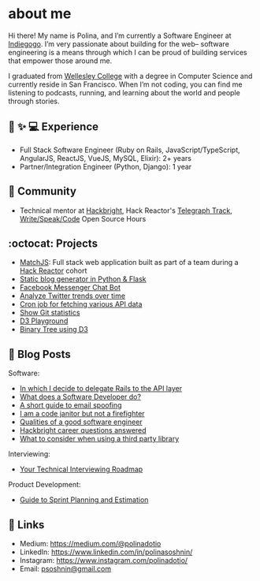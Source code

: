 # about me

Hi there! My name is Polina, and I’m currently a Software Engineer at [Indiegogo](https://www.indiegogo.com). I’m very passionate about building for the web– software engineering is a means through which I can be proud of building services that empower those around me.

I graduated from [Wellesley College](http://campaign.wellesley.edu/this-is-the-place) with a degree in Computer Science and currently reside in San Francisco. When I’m not coding, you can find me listening to podcasts, running, and learning about the world and people through stories.

## :rocket: :sparkles: :computer: Experience

- Full Stack Software Engineer (Ruby on Rails, JavaScript/TypeScript, AngularJS, ReactJS, VueJS, MySQL, Elixir): 2+ years
- Partner/Integration Engineer (Python, Django): 1 year

## :sparkling_heart: Community 

- Technical mentor at [Hackbright](https://hackbrightacademy.com/), Hack Reactor's [Telegraph Track](https://www.hackreactor.com/telegraph-track/), [Write/Speak/Code](https://www.meetup.com/WriteSpeakCode-SFBay/) Open Source Hours

## :octocat: Projects

- [MatchJS](https://github.com/httparty/matchjs): Full stack web application built as part of a team during a [Hack Reactor](https://www.hackreactor.com/) cohort
- [Static blog generator in Python & Flask](https://github.com/polinadotio/static-blog-generator)
- [Facebook Messenger Chat Bot](https://github.com/polinadotio/fluffy)
- [Analyze Twitter trends over time](https://github.com/mks-greenfield/trendr)
- [Cron job for fetching various API data](https://github.com/mks-greenfield/cron-job)
- [Show Git statistics](https://github.com/polinadotio/git-stats)
- [D3 Playground](https://github.com/polinadotio/d3-playground)
- [Binary Tree using D3](https://github.com/polinadotio/d3-binary-tree)

## :blue_book: Blog Posts

Software:
- [In which I decide to delegate Rails to the API layer](https://medium.com/@polinadotio/in-which-i-decide-to-delegate-rails-to-the-api-layer-28f07f055d2f)
- [What does a Software Developer do?](https://medium.com/@polinadotio/what-does-a-software-developer-do-107e4c7043b9)
- [A short guide to email spoofing](https://medium.com/@polinadotio/a-short-guide-to-email-spoofing-43db6c80ed6e)
- [I am a code janitor but not a firefighter](https://medium.com/@polinadotio/i-am-a-code-janitor-but-not-a-firefighter-282b95e203c)
- [Qualities of a good software engineer](https://medium.com/@polinadotio/qualities-of-a-good-software-engineer-25e8e0cc7619)
- [Hackbright career questions answered](https://docs.google.com/document/d/14dtvfgH-eKr1GXqTFbvg-lDtDDLEJLLuz-mh21aGQEY/edit?usp=sharing)
- [What to consider when using a third party library](https://gist.github.com/polinadotio/a98560699a2a0fff962f2c9d21a61f66)

Interviewing:
 - [Your Technical Interviewing Roadmap](https://medium.com/@polinadotio/your-technical-interviewing-roadmap-14ead29c468d)
 
Product Development:
 - [Guide to Sprint Planning and Estimation](https://medium.com/@polinadotio/sprint-planning-1e8f19a0b86a)

## :email: Links

- Medium: https://medium.com/@polinadotio
- LinkedIn: https://www.linkedin.com/in/polinasoshnin/
- Instagram: https://www.instagram.com/polinadotio/
- Email: psoshnin@gmail.com



